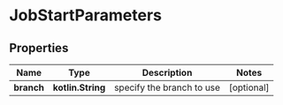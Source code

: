 
# JobStartParameters

## Properties
Name | Type | Description | Notes
------------ | ------------- | ------------- | -------------
**branch** | **kotlin.String** | specify the branch to use |  [optional]



